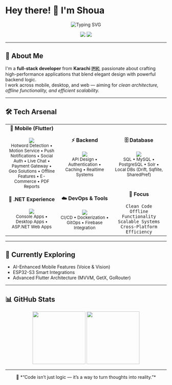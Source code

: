 # Hey there! 👋 I'm **Shoua**

<div align="center">
  <img src="https://readme-typing-svg.herokuapp.com?font=Fira+Code&weight=500&size=28&pause=1000&color=00D4FF&center=true&vCenter=true&random=false&width=700&lines=Mobile+%26+Backend+Developer;Building+Scalable+Applications;Flutter+%7C+.NET+%7C+Laravel+%7C+Flask;Loves+AI,+Automation,+and+Clean+Code" alt="Typing SVG" />
</div>

<p align="center">
  <a href="mailto:shouaulqamar@gmail.com"><img src="https://img.shields.io/badge/Email-Contact-informational?style=for-the-badge&logo=gmail"/></a>
  <a href="https://www.linkedin.com/in/shoua-ul-qammar-4726041a7"><img src="https://img.shields.io/badge/LinkedIn-Profile-blue?style=for-the-badge&logo=linkedin"/></a>
</p>

---

## 🧠 About Me
I'm a **full-stack developer** from **Karachi 🇵🇰**, passionate about crafting high-performance applications that blend elegant design with powerful backend logic.  
I work across mobile, desktop, and web — aiming for *clean architecture, offline functionality, and efficient scalability.*

---

## 🛠️ Tech Arsenal

<table align="center">
<tr>
<td align="center" width="200">
<strong>📱 Mobile (Flutter)</strong><br><br>
<img src="https://skillicons.dev/icons?i=flutter,dart,kotlin" /><br>
<sub>Hotword Detection • Motion Service • Push Notifications • Social Auth • Live Chat • Payment Gateway • Geo Solutions • Offline Features • E-Commerce • PDF Reports</sub>
</td>

<td align="center" width="200">
<strong>⚡ Backend</strong><br><br>
<img src="https://skillicons.dev/icons?i=dotnet,laravel,flask,django,python,php" /><br>
<sub>API Design • Authentication • Caching • Realtime Systems</sub>
</td>

<td align="center" width="200">
<strong>🗄️ Database</strong><br><br>
<img src="https://skillicons.dev/icons?i=mysql,postgresql,sqlite" /><br>
<sub>SQL • MySQL • PostgreSQL • Solr • Local DBs (Drift, Sqflite, SharedPref)</sub>
</td>
</tr>
<tr>
<td align="center" width="200">
<strong>🧩 .NET Experience</strong><br><br>
<img src="https://skillicons.dev/icons?i=cs,dotnet,windows" /><br>
<sub>Console Apps • Desktop Apps • ASP.NET Web Apps</sub>
</td>

<td align="center" width="200">
<strong>☁️ DevOps & Tools</strong><br><br>
<img src="https://skillicons.dev/icons?i=git,github,firebase,vscode" /><br>
<sub>CI/CD • Dockerization • GitOps • Firebase Integration</sub>
</td>

<td align="center" width="200">
<strong>🚀 Focus</strong><br><br>
<code>Clean Code</code><br>
<code>Offline Functionality</code><br>
<code>Scalable Systems</code><br>
<code>Cross-Platform Efficiency</code>
</td>
</tr>
</table>

---

## 🌱 Currently Exploring
- AI-Enhanced Mobile Features (Voice & Vision)
- ESP32-S3 Smart Integrations
- Advanced Flutter Architecture (MVVM, GetX, GoRouter)

---

## 📊 GitHub Stats

<p align="center">
  <img src="https://github-readme-stats.vercel.app/api?username=Shou-a&show_icons=true&theme=radical" height="165"/>
  <img src="https://github-readme-stats.vercel.app/api/top-langs/?username=Shou-a&layout=compact&theme=radical" height="165"/>
</p>

---

<p align="center">
💬 *“Code isn’t just logic — it’s a way to turn thoughts into reality.”*  
</p>
